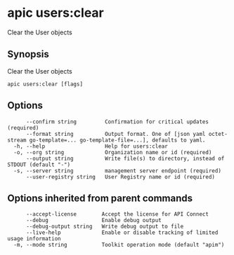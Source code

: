 # apic users:clear

Clear the User objects

## Synopsis

Clear the User objects

```
apic users:clear [flags]
```

## Options

```
      --confirm string         Confirmation for critical updates (required)
      --format string          Output format. One of [json yaml octet-stream go-template=... go-template-file=...], defaults to yaml.
  -h, --help                   Help for users:clear
  -o, --org string             Organization name or id (required)
      --output string          Write file(s) to directory, instead of STDOUT (default "-")
  -s, --server string          management server endpoint (required)
      --user-registry string   User Registry name or id (required)
```

## Options inherited from parent commands

```
      --accept-license        Accept the license for API Connect
      --debug                 Enable debug output
      --debug-output string   Write debug output to file
      --live-help             Enable or disable tracking of limited usage information
  -m, --mode string           Toolkit operation mode (default "apim")
```
